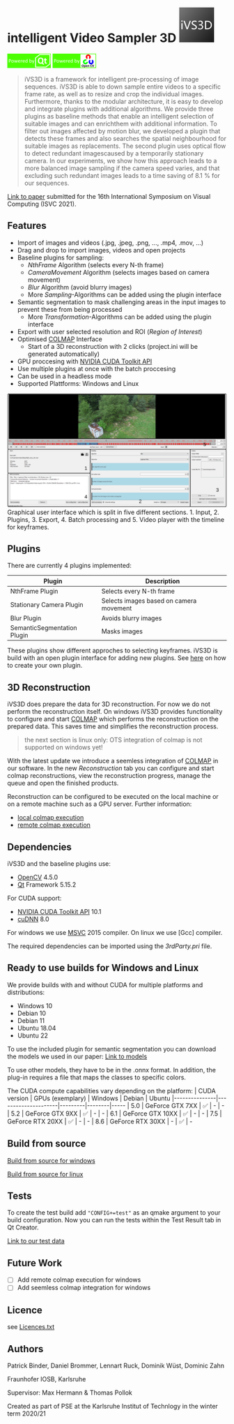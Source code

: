 # intelligent Video Sampler 3D ![iVS3D-Logo](doc/GUI_ICON_IVS3D_mini.png)

![Qt](doc/poweredByQt.png) ![OpenCV](doc/poweredByOpenCV.png)

>iVS3D is a framework for intelligent pre-processing of image sequences. iVS3D is able to down sample entire videos to a specific frame rate, as well as to resize and crop the individual images. Furthermore, thanks to the modular architecture, it is easy to develop and integrate plugins with additional algorithms. We provide three plugins as baseline methods that enable an intelligent selection of suitable images and can enrichthem with additional information. To filter out images affected by motion blur, we developed a plugin that detects these frames and also searches the spatial neighbourhood for suitable images as replacements. The second plugin uses optical flow to detect redundant imagescaused by a temporarily stationary camera. In our experiments, we show how this approach leads to a more balanced image sampling if the camera speed varies, and that excluding such redundant images leads to a time saving of 8.1 % for our sequences.

[Link to paper] submitted for the 16th International Symposium on Visual Computing (ISVC 2021).


## Features

- Import of images and videos (.jpg, .jpeg, .png, ..., .mp4, .mov, ...)
- Drag and drop to import images, videos and open projects
- Baseline plugins for sampling:
    - _NthFrame_ Algorithm (selects every N-th frame)
    - _CameraMovement_ Algorithm (selects images based on camera movement)
    - _Blur_ Algorithm (avoid blurry images)
    - More _Sampling_-Algorithms can be added using the plugin interface
- Semantic segmentation to mask challenging areas in the input images to prevent these from being processed
    - More _Transformation_-Algorithms can be added using the plugin interface
- Export with user selected resolution and ROI (_Region of Interest_)
- Optimised [COLMAP] Interface
    - Start of a 3D reconstruction with 2 clicks (project.ini will be generated automatically)
- GPU proccesing with [NVIDIA CUDA Toolkit API]
- Use multiple plugins at once with the batch proccesing
- Can be used in a headless mode
- Supported Plattforms: Windows and Linux

![GUI](doc/gui.png)
Graphical user interface which is split in five different sections. 1. Input, 2. Plugins, 3. Export,
4. Batch processing and 5. Video player with the timeline for keyframes.

## Plugins

There are currently 4 plugins implemented:

| Plugin | Description |
| ------ | ------ |
| NthFrame Plugin | Selects every N-th frame |
| Stationary Camera Plugin | Selects images based on camera movement |
| Blur Plugin | Avoids blurry images |
| SemanticSegmentation Plugin | Masks images |

These plugins show different approches to selecting keyframes. iVS3D is build with an open plugin interface for adding new plugins. See [here](doc/create_plugin.md) on how to create your own plugin.

## 3D Reconstruction
iVS3D does prepare the data for 3D reconstruction. For now we do not perform the reconstruction itself. On windows iVS3D provides functionality to configure and start [COLMAP] which performs the reconstruction on the prepared data. This saves time and simplifies the reconstruction process. 

> the next section is linux only: OTS integration of colmap is not supported on windows yet!

With the latest update we introduce a seemless integration of [COLMAP] in our software. In the new *Reconstruction* tab you can configure and start colmap reconstructions, view the reconstruction progress, manage the queue and open the finished products.

Reconstruction can be configured to be executed on the local machine or on a remote machine such as a GPU server. Further information:
- [local colmap execution](doc/local_colmap_execution.md)
- [remote colmap execution](doc/remote_colmap_execution.md)

## Dependencies

iVS3D and the baseline plugins use:
- [OpenCV] 4.5.0
- [Qt] Framework 5.15.2

For CUDA support:
- [NVIDIA CUDA Toolkit API] 10.1
- [cuDNN] 8.0

For windows we use [MSVC] 2015 compiler. On linux we use [Gcc] compiler.

The required dependencies can be imported using the _3rdParty.pri_ file.

## Ready to use builds for Windows and Linux

We provide builds with and without CUDA for multiple platforms and distributions:
- Windows 10
- Debian 10
- Debian 11
- Ubuntu 18.04
- Ubuntu 22

To use the included plugin for semantic segmentation you can download the models we used in our paper:
[Link to models]

To use other models, they have to be in the .onnx format. In addition, the plug-in requires a file that maps the classes to specific colors.

The CUDA compute capabilities vary depending on the platform:
| CUDA version 	| GPUs (exemplary)    | Windows | Debian | Ubuntu
|---------------|---------------------|---------|--------|-----
|	5.0    	    |	GeForce GTX 7XX   | ✅      | -    | -
|	5.2    	    |	GeForce GTX 9XX   | ✅      | -    | -
|	6.1	        |   GeForce GTX 10XX  | ✅      | -    | -
|	7.5	        |   GeForce RTX 20XX  | ✅      | -    | -
|   8.6         |   GeForce RTX 30XX  | -        | ✅  | -

## Build from source

[Build from source for windows](doc/build_win.md)

[Build from source for linux](doc/build_linux.md)

## Tests

To create the test build add ```"CONFIG+=test"``` as an qmake argument to your build configuration. 
Now you can run the tests within the Test Result tab in Qt Creator.

[Link to our test data]

## Future Work
- [ ] Add remote colmap execution for windows
- [ ] Add seemless colmap integration for windows

## Licence

see [Licences.txt](Licences.txt)

## Authors

Patrick Binder, Daniel Brommer, Lennart Ruck, Dominik Wüst, Dominic Zahn

Fraunhofer IOSB, Karlsruhe

Supervisor: Max Hermann & Thomas Pollok

Created as part of PSE at the Karlsruhe Institut of Technlogy in the winter term 2020/21

  [COLMAP]: <https://demuc.de/colmap/>
  [OpenCV]: <https://github.com/opencv>
  [Qt]:     <https://www.qt.io>
  [MSVC]:   <https://www.microsoft.com/de-de/download/details.aspx?id=48159>
  [NVIDIA CUDA Toolkit API]:    <https://developer.nvidia.com/cuda-zone>
  [cuDNN]:  <https://developer.nvidia.com/cudnn>
  [Link to paper]: <https://arxiv.org/abs/2110.11810>
  [Link to models]: <https://drive.google.com/drive/folders/122EDO4UxhEYRy5MI1OIpePnsibwGGXjA?usp=sharing>
  [Link to our test data]: <https://drive.google.com/drive/folders/1hPFtDqQKF9JzBpNTV016unL7awRCsxNj?usp=sharing>

